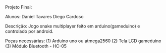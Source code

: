 Projeto Final:

Alunos:
  Daniel Tavares
  Diego Cardoso
  
Descrição:
  Jogo snake multiplayer feito em arduino(gameduino) e controlado por android.
  
Peças necessárias:
  (1) Arduino uno ou atmega2560
  (2) Tela LCD gameduino
  (3) Módulo Bluetooth - HC-05
